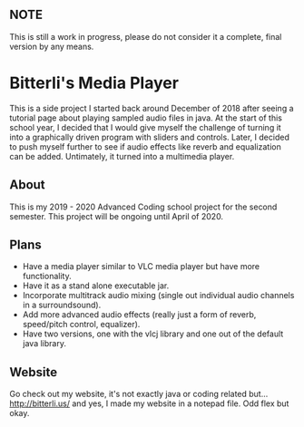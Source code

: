 ## NOTE
This is still a work in progress, please do not consider it a complete, final version by any means.

# Bitterli's Media Player
This is a side project I started back around December of 2018 after seeing a tutorial page about playing sampled audio files in java. At the start of this school year, I decided that I would give myself the challenge of turning it into a graphically driven program with sliders and controls. Later, I decided to push myself further to see if audio effects like reverb and equalization can be added. Untimately, it turned into a multimedia player.

## About
This is my 2019 - 2020 Advanced Coding school project for the second semester.
This project will be ongoing until April of 2020.

## Plans
- Have a media player similar to VLC media player but have more functionality.
- Have it as a stand alone executable jar.
- Incorporate multitrack audio mixing (single out individual audio channels in a surroundsound).
- Add more advanced audio effects (really just a form of reverb, speed/pitch control, equalizer).
- Have two versions, one with the vlcj library and one out of the default java library.

## Website
Go check out my website, it's not exactly java or coding related but...
http://bitterli.us/
and yes, I made my website in a notepad file. Odd flex but okay.
